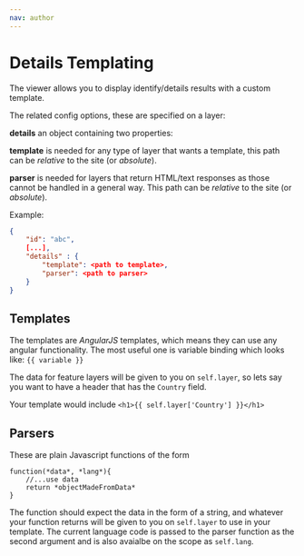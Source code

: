 ```yaml
---
nav: author
---
```


# Details Templating

The viewer allows you to display identify/details results with a custom template.

The related config options, these are specified on a layer:

**details** an object containing two properties:

**template** is needed for any type of layer that wants a template, this path can be *relative* to the site (or *absolute*).

**parser** is needed for layers that return HTML/text responses as those cannot be handled in a general way. This path can be *relative* to the site (or *absolute*).

Example:
```json
{
    "id": "abc",
    [...],
    "details" : {
        "template": <path to template>,
        "parser": <path to parser>
    }
}
```


## Templates

The templates are *AngularJS* templates, which means they can use any angular functionality.
The most useful one is variable binding which looks like: `{{ variable }}`

The data for feature layers will be given to you on `self.layer`, so lets say you want to have a header that has the `Country` field.

Your template would include `<h1>{{ self.layer['Country'] }}</h1>`

## Parsers

These are plain Javascript functions of the form
```
function(*data*, *lang*){
    //...use data
    return *objectMadeFromData*
}
```

The function should expect the data in the form of a string, and whatever your function returns will be given to you on `self.layer` to use in your template. The current language code is passed to the parser function as the second argument and is also avaialbe on the scope as `self.lang`.